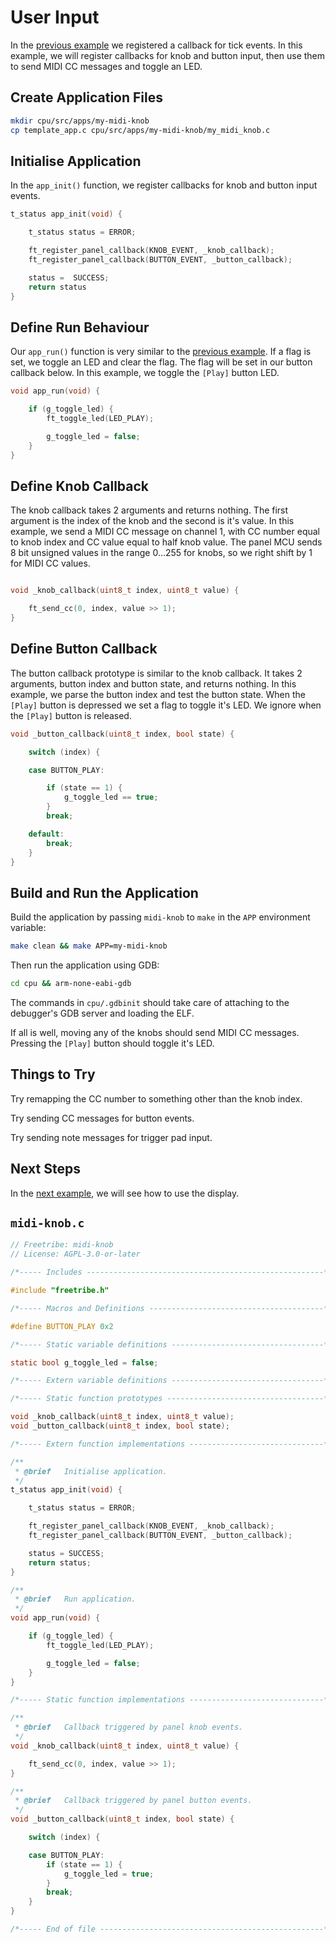 # User Input

In the [previous example](registering-callbacks.md) we registered a callback for
tick events. In this example, we will register callbacks for knob and button
input, then use them to send MIDI CC messages and toggle an LED.

## Create Application Files

```bash
mkdir cpu/src/apps/my-midi-knob
cp template_app.c cpu/src/apps/my-midi-knob/my_midi_knob.c
```

## Initialise Application

In the `app_init()` function, we register callbacks for knob and button input
events.

```c
t_status app_init(void) {

    t_status status = ERROR;

    ft_register_panel_callback(KNOB_EVENT, _knob_callback);
    ft_register_panel_callback(BUTTON_EVENT, _button_callback);

    status =  SUCCESS;
    return status
}
```

## Define Run Behaviour

Our `app_run()` function is very similar to the
[previous example](registering-callbacks.md). If a flag is set, we toggle an LED
and clear the flag. The flag will be set in our button callback below. In this
example, we toggle the `[Play]` button LED.

```c
void app_run(void) {

    if (g_toggle_led) {
        ft_toggle_led(LED_PLAY);

        g_toggle_led = false;
    }
}
```

## Define Knob Callback

The knob callback takes 2 arguments and returns nothing. The first argument is
the index of the knob and the second is it's value. In this example, we send a
MIDI CC message on channel 1, with CC number equal to knob index and CC value
equal to half knob value. The panel MCU sends 8 bit unsigned values in the range
0...255 for knobs, so we right shift by 1 for MIDI CC values.

```c

void _knob_callback(uint8_t index, uint8_t value) {

    ft_send_cc(0, index, value >> 1);
}

```

## Define Button Callback

The button callback prototype is similar to the knob callback. It takes 2
arguments, button index and button state, and returns nothing. In this example,
we parse the button index and test the button state. When the `[Play]` button is
depressed we set a flag to toggle it's LED. We ignore when the `[Play]` button
is released.

```c
void _button_callback(uint8_t index, bool state) {

    switch (index) {

    case BUTTON_PLAY:

        if (state == 1) {
            g_toggle_led == true;
        }
        break;

    default:
        break;
    }
}
```

## Build and Run the Application

Build the application by passing `midi-knob` to `make` in the `APP` environment
variable:

```bash
make clean && make APP=my-midi-knob
```

Then run the application using GDB:

```bash
cd cpu && arm-none-eabi-gdb
```

The commands in `cpu/.gdbinit` should take care of attaching to the debugger's
GDB server and loading the ELF.

If all is well, moving any of the knobs should send MIDI CC messages. Pressing
the `[Play]` button should toggle it's LED.

## Things to Try

Try remapping the CC number to something other than the knob index.

Try sending CC messages for button events.

Try sending note messages for trigger pad input.

## Next Steps

In the [next example](display.md), we will see how to use the display.

## `midi-knob.c`

```c
// Freetribe: midi-knob
// License: AGPL-3.0-or-later

/*----- Includes -----------------------------------------------------*/

#include "freetribe.h"

/*----- Macros and Definitions ---------------------------------------*/

#define BUTTON_PLAY 0x2

/*----- Static variable definitions ----------------------------------*/

static bool g_toggle_led = false;

/*----- Extern variable definitions ----------------------------------*/

/*----- Static function prototypes -----------------------------------*/

void _knob_callback(uint8_t index, uint8_t value);
void _button_callback(uint8_t index, bool state);

/*----- Extern function implementations ------------------------------*/

/**
 * @brief   Initialise application.
 */
t_status app_init(void) {

    t_status status = ERROR;

    ft_register_panel_callback(KNOB_EVENT, _knob_callback);
    ft_register_panel_callback(BUTTON_EVENT, _button_callback);

    status = SUCCESS;
    return status;
}

/**
 * @brief   Run application.
 */
void app_run(void) {

    if (g_toggle_led) {
        ft_toggle_led(LED_PLAY);

        g_toggle_led = false;
    }
}

/*----- Static function implementations ------------------------------*/

/**
 * @brief   Callback triggered by panel knob events.
 */
void _knob_callback(uint8_t index, uint8_t value) {

    ft_send_cc(0, index, value >> 1);
}

/**
 * @brief   Callback triggered by panel button events.
 */
void _button_callback(uint8_t index, bool state) {

    switch (index) {

    case BUTTON_PLAY:
        if (state == 1) {
            g_toggle_led = true;
        }
        break;
    }
}

/*----- End of file --------------------------------------------------*/

```
